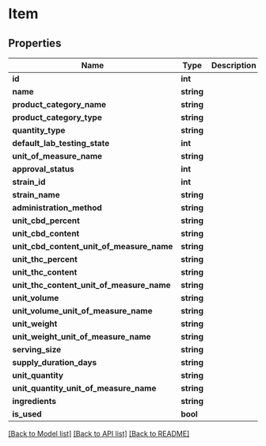# Item

## Properties
Name | Type | Description | Notes
------------ | ------------- | ------------- | -------------
**id** | **int** |  | [optional] 
**name** | **string** |  | [optional] 
**product_category_name** | **string** |  | [optional] 
**product_category_type** | **string** |  | [optional] 
**quantity_type** | **string** |  | [optional] 
**default_lab_testing_state** | **int** |  | [optional] 
**unit_of_measure_name** | **string** |  | [optional] 
**approval_status** | **int** |  | [optional] 
**strain_id** | **int** |  | [optional] 
**strain_name** | **string** |  | [optional] 
**administration_method** | **string** |  | [optional] 
**unit_cbd_percent** | **string** |  | [optional] 
**unit_cbd_content** | **string** |  | [optional] 
**unit_cbd_content_unit_of_measure_name** | **string** |  | [optional] 
**unit_thc_percent** | **string** |  | [optional] 
**unit_thc_content** | **string** |  | [optional] 
**unit_thc_content_unit_of_measure_name** | **string** |  | [optional] 
**unit_volume** | **string** |  | [optional] 
**unit_volume_unit_of_measure_name** | **string** |  | [optional] 
**unit_weight** | **string** |  | [optional] 
**unit_weight_unit_of_measure_name** | **string** |  | [optional] 
**serving_size** | **string** |  | [optional] 
**supply_duration_days** | **string** |  | [optional] 
**unit_quantity** | **string** |  | [optional] 
**unit_quantity_unit_of_measure_name** | **string** |  | [optional] 
**ingredients** | **string** |  | [optional] 
**is_used** | **bool** |  | [optional] 

[[Back to Model list]](../../README.md#documentation-for-models) [[Back to API list]](../../README.md#documentation-for-api-endpoints) [[Back to README]](../../README.md)

